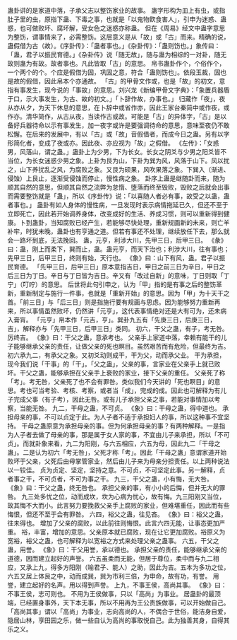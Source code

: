蛊卦讲的是家道中落，子承父志以整饬家业的故事。
蛊字形构为皿上有虫，或指肚子里的虫，原指下蛊、下毒之事，也就是「以鬼物飮食害人」，引申为迷惑、蛊惑，也可做败坏、腐坏解，受女色之迷惑亦称蛊。
但在《周易》经文中蛊字意思为整饬，谓事情来了，必需整饬。这层意义是从「故」或「古」而来。精确的说，蛊假借为古（故）。《序卦传》：「蛊者事也。」《杂卦传》：「蛊则饬也。」象传曰：「蛊，君子以振民育德。」《杂卦传》说「随无故」，随与蛊为相综的一对卦，随无故则蛊为有故。故者事也。凡此皆取「古」的意思。
帛书蛊卦作个，个俗作个，一个两个的个。个应是假借为固，巩固之意，符合「蛊则饬也」。依段玉裁，固也是故的假借，因此帛本个亦通故。
「古」的甲骨文作或，也是「故」的初文，意指有事发生，现今说的「事故」的意思。刘兴龙《新编甲骨文字典》：「象置兵器盾于口，示大事发生，为古、故的初文。」「卜辞作故，办事也。」
归藏作「夜」，夜从亦从夕，为天下休息的意思，在卜辞中或省作亦，因此王家台秦简中或作夜，或作亦。清华简作，从古从夜，当读作古或故。可能是「古」的异体字，「古」是以备好兵器待命以示有事发生，加一夜字或许是要强调待命的意思，意味至夜仍不敢松懈。在后来的发展中，有以「古」或「故」音假借者，而成今日之蛊。另有以字形简化者，变成了夜或亦。因此夜、亦应视为「故」之假借。
《左传》：「女惑男，风落山，谓之蛊。」蛊卦上为少男，下为长女。长女之阴爻与少男之阳爻皆不当位，为长女迷惑少男之象。上卦为艮为山，下卦为巽为风，风落于山下。风以扰之，山下养扰乱之风，为腐败之象。又艮为硕果，风吹果落之象。下巽入（渐进、侵蚀）上艮止，逐渐受侵蚀而停止，慢性病之象。
卦序上蛊是继随卦而来，随为顺其自然的意思，但顺其自然之流弊为怠惰、堕落而终至毁败，毁败之后就会出事而需要整饬就是「蛊」，所以《序卦传》说：「以喜随人者必有事，故受之以蛊，蛊者事也。」
蛊卦有如人身体的慢性病，一旦发现时表示病情拖延已久，但还不至于立即死亡，因此若开始调养身体，改变成好的生活、养成习惯，则可以重新得到健康。卜到蛊卦，当知腐败已经产生，若能够尽快处理，重新规画新的未来，则亡羊补牢，时犹未晚，蛊卦也有亨通之道。但若有事还不处理，继续放任下去，那么就会一路坏到底，无法挽回。
蛊，元亨，利涉大川，先甲三日，后甲三日。
《彖》曰：蛊，刚上而柔下，巽而止，蛊。蛊元亨，而天下治也；利涉大川，往有事也；先甲三日，后甲三日，终则有始，天行也。
《象》曰：山下有风，蛊。君子以振民育德。
「先甲三日，后甲三日」原本意指吉日，甲日之前三日为辛日，甲日之后三日为丁日。辛日与丁日皆为吉日。辛又有「改过自新」的意味，丁日则取「丁宁」（叮咛）的意思。
后世将此句引申之，认为「甲」指的是有事之后的整饬革新，重新制定与施行一件事，也就是「重新开始」的意思。因为「甲」为十天干之首。「前三日」与「后三日」则是指施行要有规画与思虑。因为能够努力重新再来，所以事情虽然败坏，仍然讲「元亨」，这代表事情绝对还是大有可为，还未病入膏肓。
「元亨」帛本作「元吉，亨」。巽卦九五有「先庚三日，后庚三日，吉」，解释亦与「先甲三日，后甲三日」类同。
初六，干父之蛊，有子，考无咎。厉终吉。
《象》曰：干父之蛊，意承考也。
父亲手上家道中落，幸赖有能干的儿子能够继承父亲的责任，让做父亲的死也瞑目。虽然艰苦而有危险，但最终为吉。
初六承九二，有承父之象。又初爻动则成干，干为父，动而承父业。
干为承担，现今我们说「干事」的「干」。「父之蛊」，父亲的事，言家业在父亲手上就已败坏。干父之蛊，能够承担在父亲手上衰败的家业，接下父亲的重任。
父亲死了称「考」。考无咎，父亲死了也不会有罪咎。类似我们今天讲的「死也瞑目」的意思。考也可当考验、考核、考察，或者当「成」，完成的成。因此也可解释为有儿子完成父事（有子考），因此无咎。或有儿子承担父亲之事，若能对事情加以考察，当能无咎。
九二，干母之蛊，不可贞。
《象》曰：干母之蛊，得中道也。
承担母亲的事，不可以贞定于此。为人子者不适于承担妇人的事，所以这种事不宜坚持。
干母之蛊原意为承担母亲的事。但为何承担母亲的事？有两种解释。一是指为人子者去做了母亲的事，那是属于女人家的事，不宜由儿子来承担，所以「不可贞」。而就卦象来看，九二为阳刚，与六五相应，六五为母，因此九二「干母之蛊」。二是认为初六「考无咎」，父死才称「考」。因此「干母之蛊」意谓家道开始败坏于父亲，父死后由母掌管家业，然后由儿子来为母亲分担责任。以上两种说法以一较佳。
贞为贞定、坚定，坚持之意。不可贞，不可坚定此事。另一解释，贞者事之干，不可贞者，不可为事之干。
九三，干父之蛊，小有悔，无大咎。
《象》曰：干父之蛊，终无咎也。
承担父亲的事，有小小的后悔，但并无大的罪咎。
九三处多忧之位，动而成坎，坎为心病为忧心，故有悔。九三阳刚又当位，故其悔不大而小。此言努力要挽救父亲手上腐败的家业，但难堪重任，因此而有些悔恨，但还不至于会有罪咎。
六四，裕父之蛊，往见吝。
《象》曰：裕父之蛊，往未得也。
增加了父亲的腐败，以此前往则悔恨。此言六四无能，让事态更加严重。
裕，丰富，增加的意思。父亲原本就已腐败，现在让它更加腐败。裕原义为宽裕，裕父之蛊，也可解释为以宽裕之方式来处理父亲之蛊事。
六五，干父之蛊，用誉。
《象》曰：干父用誉，承以德也。
承担父亲的责任，能够继承父亲的道德，因而建立起好的声誉。
六五虽柔而无能，但居于尊位，柔中而与九二相应，又承上九，得多方阳刚（喻君子、能人）之助，因此为吉。五本为多功之位，六五又居上体艮之中，动而成巽，巽为市利三倍，为申命，故有功，有誉。
用誉，建立起好的名声。用以得到声誉。
上九，不事王侯，高尚其事。
《象》曰：不事王侯，志可则也。
不用为王侯做事，只以「高尚」为事业。
居蛊卦的最顶端，已经置身事外，天下本无事，所以不用再为王公贵族做事，可以开始做自己。
「高尚其事」谓以「高尚」为事业，志向高尚的人，不偶合于世俗，能洁身自爱，隐居山林，享田园之乐，做一些自认为高尚的事取悦自己。此为独善其身，自得其乐之义。